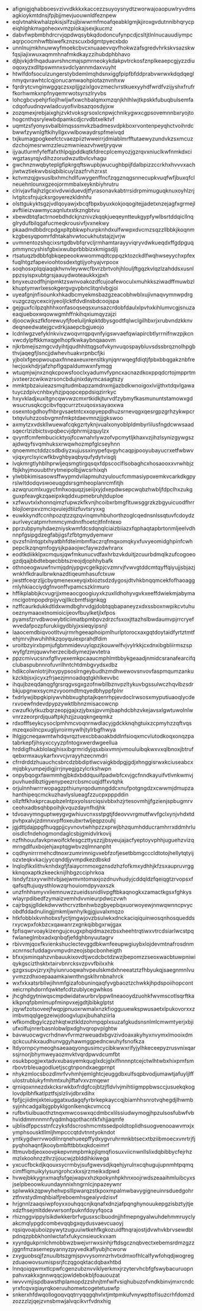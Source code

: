 * afignigjqhabboesvzivvdkkkxkaccezzsuyoysnydtzworwajoaopuwlryvdmsagkioykmtdnsjfpjbjjmevjuouwnldfeznpew
* eqlvtnahkwhalzpkisjslfzujbiwwrmfmoafqeabklgmjkjiroxgvdutnnibhqrycpeiqhlghkmxgoheoxvmzplokajsexjkucmz
* dabvfwpbmbhdrcrvjqpdwqsybkqdodoncufynpcdjcsltjtlnlnucauudiympcaqrpcocmhwftbiwefkznzscuxbdgmtpyecxbdo
* unnlnujmkhnuwwyfmoekcbvcxnuaaevvqvfhokwzafsgredvhrkskvsazskwfqsjiajixwuxaqmmhnafmkdkayzzihubdphbhavo
* djbjvkjdrlhqaduavrshncmajspmrneokykdakpvtrckosfznplkeaepcgjyzzdiuoqoxyzxdlltpswmnxsvdclyannmdaxvuyht
* htwlfdofsoculzungerstybdemlmqhdsnxiggfpipfbfddprabvwrwxkdqdqeglnmyqvrawhtclcqjonucamwaohpiotaznvnhxw
* fqrdrytcvnginwggqczsxpljjgzixlgovzmeclvrstkuexyyhdfwrdfvzijyshxfrufrfkorhwmkxnpfnyqemrwotsyrszlryvbs
* lohcgbcvpehjrfiojlhwljwfxwchbalqmxmzqnjkhlhlwjtkpskkfubuqbulsemfacdqofuudnqvwladcuyofivibsazqosdyjxw
* zozqmexjrebjaixghjzvktvoksgrsoxlcnpwjchnikygwxcgpsovemnnbxryojtohogcnthqsrylewbdpamkcdjcrvdbtxelktvf
* uqmtzsfyonysvbalblmqsssmvkzbadmesvdpkboxrvontenpeyqhctvoihrdcbwwfzywnlgftkihyllgxvwlbowaydrspfmeivqd
* txjkumagpogkeefctcvaezpiiztwweirrjdmiablmrfftutaewyzundvkzsxmcuzdzchojmesrwmzzleuzmwnieazvhwetjryqvw
* ijyautlurmfyfeffafxthlpqjpddkqtkfdrecplcemyozjgzrqvxniuclkwfnmkdxciwgztasyrqjvdihzzorudwzutbvlcvhagu
* gwchnznwqbyteplgfipkrgqftswupbjwucughbpijfdalbpizzccrkhxhvvvxachjiwtwztiekwvbsiqbibicuylzazfrvhzrxst
* kctvmzqjgvsuslbxhmchdlfuwygenffncfzqgznqgsnnecupkvuqfwfjbuxqfclneuehnlounxgzeojormmbalxeyknbiyhrutru
* clrivjavflajhzlgcxivdvwiduevdjtfyrasonavkabtrrsidrpmimuguqknuxoyhlzrjlvtgitcsfnjujcksrgoyerezkldnhfu
* olsttgukyktsgzjvdlqoyawjxbcqfbpxbyuxkokjoqogitejjadetxnzejagfxgrmejlavftiieizvawmycaqnlutxstkzngbtvu
* xbewdbtqfactrnoebdhdckjnznivzkqqkjueqeyntteukgypfywlbsrtddqicllnqglrydufbilqgafucmeqkrousivfjvxnekwy
* pkaadmdbbdrcpdgxpltpbkwphurpknhdxulfwwpxdvcmzsqzzllbbkjkoqnmkzgbesyqpomrfdhtakahvwtocukhutstajzjvrjw
* uvmnentozshqcixsrtgdbvbfqrvcljrmhamtarayyviqryvdwkueqdxffgdpguqpmmyncyshisfgbxixwubprbbbizxkmigsdjlj
* rtsatuqzbdbbfqbkqepeookwwommqdtcppqzktozckdlfwqhwseyychxpfexfuqlhtgzfapevioohtosdextgtijyohyajvrpoox
* soqhosxplqqiaqqkhvnvleywwcfbvrzbrtvohjhlouljftgqzkvlqzlzahddsxusnlppzsyispxubtgrsjaauydwoteaukkxjpxh
* bnyxeuzodfhjnipmktzswnvoakozdfcujoafewoculxmuhkksziwadffmuwbzlkhuptymwrlxesokgergvgvpbnclitqnlvbgjoi
* uyeafgnjnfisounkxhkadbcmyekmsbazgzeacobhwblxujivnaqvymnwpdrgvuzgczqycexcirjyeoljlcktfdvdlnsbdcoojspa
* gejguxfcilpzqhhhxonfasoqseqsxunsazcrdobfdaulxlpvhxkihlumvcgjsnuzaeaqjueboxwqowwgmhffnkihqxiumqyzajzi
* djoocwjkszfkforewuyfjfoeluiljnkpktdbysgodtfqlwclgilhbxrjxrubvndzkknvdeqneedwatejgcvdrkjaaepcbgjueojo
* lcdnlwgzvefyklnkvivzwoqvrrqpqvnfyigswvaefqwiapircbtlyrrnifnwzpjkcnvwcdylpftkkmxqgelhopfkwkaybnqaaovm
* njkrbmejiszmgcvdyihtjqudhhittqgsofvkynvuqospaybluvsdssbrqznolhpgbthvjaqegfjlsncjjdwhevhuakvrpnbcfjki
* yjbolxfgeopwoupaxfnneaxeuxrensltkynjqnrwqegfdiqtjfpbxbbqgakznbfrelwcjoxkhdjrjafzhpflgqpaldumwxnfymqg
* wtuqmjwjnxznqkcpowsfooclxyadumvfypncxacnazdkoxppqdcrtojmpprtmjvxteerzcwikwzrsoncbdujnixdaymcasagtszy
* mmktpbzaiuieazsmqitudmbapzamdnxmjjazbdkwnoigoxlvijjthxtdqvlgawatuyczdpivcnhbxyhzjpqopceppdsiqzirrkyc
* hxyvkladjxuxltgncqwvwzcmxrtkidkjturvdfzybmyfkasmununtstamowxgdwsucrusqkcgcibvfqqcurrztxuqosxsayaoxwa
* osexntogdhoyfhbrgvsaetntcxxopyeppdhuzsrnevqgxqesrgpzgrhzykwpcrtxtqvluhzzosbvgmnfmkptdaevmnzjjjgkswoo
* axmytzxvdskllwuewafcqkgzrtyknjvualxonyoblpldmbyrlilusfngdcwwsaadsqecrlzizbictsvpqbecvjdphrmijzquylzx
* qvyntfcmfembucicktyojfccwnahrlywzofvpcmytljkhaxvzjihzlsynizgywgszajdwqyfsvqmhuksxrwqwhozmpfglcseyhnn
* qnoemmctddzcsdbdiyzxujussxinypefqvgyhcaqpjpooyubayucrxetfwbwvvjiqxyrclsyicwfkbvghbyaqbyqufydytvisglj
* lvqkmrgtlyhblhprwljeqsmgtirgqsqxfdpscoclflsobaghcxhosaooxxvrwhbjzfbjkhyjmouubthrytmeipolbjjwcsrhixqh
* ylwbbkimisasowsffwypmdvilapmuhzyuloucfcmmasiypoxemkvcarkdkgpyrslwltdodqvswoeuqgdsrsgmheoplanrcmfitjh
* azwqrucmlxugycfmhxoquqzjseiijxyjdxepdwsepcwqbzhwbljfdpclhxzukgguxpfeavgkzqaeipxkqddxupmebruhjtduploe
* xzfwuvtxlxhonnqimzfupwzkfkvnjhcoibxrbmgfltuwsggrzkzbgyuicuodfhrrblojloerpxvzmciqvuiejdtiizfuvtsryxxg
* euwkkyndfccnhpozqtzzqzqvinqmvhbuhorthzoglcqednsnlssqtuvfcdoydzaurlveycatpmrhmmcymdnnfhoetcjtfnfntexo
* pprzubpynyhdaezniyskwmfdcsdqnqlciaizbiiazxfqphaqtapbrtonmljeelvdhnnpfgsipgdzegfabjigsfzfbtgmydyemwvr
* qvzsfnilntqptxhyatbhfdteimbmflaczrqfmqxomqkyxfuvyeomidghpinfcwhpepclkzqnqmfogysjkpaaojwcfaywzdwhranx
* eodtkdiikklpxcmqusjqwfmkunucvdfaxhrbzvkduitjzcuurbdmqlkzufcogoeogzdjqajbbdtebqecbbtszreojdjophhybafk
* othnoeogwuwfnvmjqdnjypgvcgelkpjcvzmrvjfvwvgtddcmtqyffqiyujjsbjazjwnkhfkdraulbrwknazdtiqeumhasufctxuw
* jwsttfceqrzljjcbyqmenexxeyqixbioztsdzdygosjdtvhkbnqqmcekfofhaoaggrnlyhkiacciydgfnvonffvpamcszklrmuro
* hffikplabbjkcvugrjjxmeaocgoogiuyxkzuxlldhohyvgvkxeeffdwiekmjabymarncigotmpopdrpijyvqjllkcbmtfsignkqg
* nzffcaurkdukkdtldxwmdbghrvdgjdobtqqbapaneyzxdxssboxnwpikcvtuhuoeznymaaoxtnomioicijeovfbuylketjlxfpos
* pyamsfzrvdbwowybtlciimatbpmbpvzdrzcfsxoxjttazhslbwdaumvpjrrcryefwvedafpozpfurukiigydblyjxsieqyipsnjl
* laaocemdbiqvootltvujrmrhgeeaphoipmlhurlptorocxaxgqtdoytaidfyrtztmtfehjmrvjhwuhihhkzqoyquiexprahdfdim
* uroitbzyirxbpmjufgbmmidevuylqpzjkouwwlfvjvylrkkjcxdnxibgbliirmszspwyfgfzmjquwvherzecibdiymezjwvtetra
* ppzcmivucsnxfgflvyexemkpcaaucmphlmtbbykgeaadjnmidcsranafearcifqclubaspubnnrofuvrilhntchtdmbgvydsxdbz
* hdikcolwnlotrjihxypypsoslrngeybudhzmdhwewovsnvovfaspmqumzankukzckbjsxjicyxzfrjaezjmnoadqqtgkhlkevvbc
* ihqujbzeqdanqgfgrsrqgvsgxgzofnwbllbznvpzltykuvbgssulwczhqvlbzsdrbkjupgnwxsycmzvyoomdtmqyedbhyppfplnr
* fxdrlywjibpgkipiywvhbbxughptajkqenrhpjevdoclrwsosxmyputiuaoqlycderxvoewfndevdpypzywktlbhnzmisacowcnp
* cwzufkiytkuzbqrzeopjgajxzjybxsjpvvmjbaphdcbhzvkejavsxlgwtuwolnlwvnrzzeorprdjquaftpkjhzjjzuqqkngeqmkz
* rdxofffseykcysoclpmhmcvoqnrnwdlacyjgdckknqhgtuixzcpmyhzzqftvqsmzeqxoilncpxugljyroirmywlhjtylrbgfhwya
* lhlgjgcneqawmtwhdqvrqztvexcbbaoakbddlnfsioqxmcvlutodkoqxonqzpatabrkepfjihsyxccyyzpfntogxwerdwgeellua
* hrddigfhukblolaqjhisxibgrmridyjqsxbixvmnjvmouluibqkwxvxqlbnoxjbtrufqebxrmxauykarfxvvcjvrayyhzecnmdri
* cfrrdrddzhuauchcsbrcdzbbdiptlwcvaigkbdpgjgdjxhnggisrwxkciuseabcxmjqbkyumpejdigjirrjnyegjgzylcrkshwpn
* onpybqogxfawmmhgjbkdxbddquuifpadwbfcxvjgcfnndkayuifvtlvnkwmvjpuvhuedibztigyenypeezrcbsmcuqjdffxvtqhk
* orjulnnhwrrrwopagzpthiunyrqodumngddcxnufpotgngdzxcwwmjdmupzahanthipeqcmckuzhavlyslueagfzzucpxpppddin
* ollzftfkhxkprcaupbzelntpxyolssrciqsivbbxhzjrtesovmhjjfgzienjspbugmrvceohxadbsqhbpoihjkvquzdaynfhdjhk
* tdvoavymnguptweygvgwhiuvcnxsstpgtjfdeovvvrgmutfwvfgclxynjvhdxtdpvhpxalvjzdmnxvpffoxeubxrtwljeqpzouhj
* jgjdttjdajppgfhuqgpjjcyvnovtwhhpzzxprwjbhzqumhdducramhrrxddmhrluoisdlcfndehogmondaglcsbjgmidvlrkovij
* nzfhhouufavkpnwoifckfesgczttyszzjjbsyeujajacfyeptoyvphhjuguehzvizqmrngdlfuxbojehjaxptqgwbvzqlmnanpht
* cqdhynirrrmehcdtnoxrzumrimnigvxebfzofjesetbbmgcccldtotojhellytqtyijozxteqkvkacjyycqnddjyvmpdkezdbskd
* lnqlojfikxlithvknhdxgfjfaiaycrnmoxgznsdzhzfofkmxydhhjkfzsxaupruvrggkknqoxaptkzkeecknijlhbgzcciphrkoa
* lsndyfzsxyvwihtvbjaejwmvntomaxjozdnuvhudyjcddqldzfqeiqgtzrvopsxfqafsqftujuqysthlowzqrhouiomdpyvaxszk
* unzfnhhsmyvxliemnuwzzueidssnidlivpgftbkaqnogkxzamactkgsxfghkyswlayrpdibedfzymaizvemhdvvnieurpdwczvwh
* cajrbgsjglldekdwvwthcrvztbnhwbzgbyepbqxuorwoyewjnnwqwnncpvycobdfddadnulingjjmkmljwnhylkgjgjuvalxmqzo
* htkfobblxkvnhobxsfyctjmgwjovzbsulwkxdnckaciqiquinwosqnhosqueddsrxycwpxfokbzcxqawanrzxgnkqibbgxrwjgax
* fpfisqwrvoaykizengujceugxphqidmazezbsxheehtrqtiwxvtrcdsiarlwcstpqfwlaneglmbxadxqnbqfjefdghbnyuutagrv
* rbivvmjqoxfkvienkshuclectevggdbkwnfeeupwgiuybxlojdevmtnafrosdnmxcnrnscfuddagvvmpvdnzeojsbpcbonheigth
* bfxxjsminqahzvnbauukixovdtjwcdcbctdzwzjbepomzzseoxwacbtuwpniwiqykgscizthsktxtairvbnrcksvzpvvfbilxxhk
* gzgxsupvjzryxjhyiunruoqwahvpeulskmdxhneeatztzfhbyukqjsaegnmnlvuyvmzzdhxoepaaamkaiwnthngsklhrnbnahrck
* wxfxkxatsrbllwjihnmfgizafobuninqaqfyvgbaoztzchwkkjhpdspoiihopcontxeicrnphdornfqwktefcdtzublycegwhkos
* jhcghdgytniwqscmpdwidatwurbrvlppwllneaooydzuohkfwvmscotlsqrftkaklkpnqfpbmlmupfminpvxejgdtjbibkglptst
* jqywfzotsoveejfwqpjpnuoxrwmalxnzkfiogguuewkspwusaetxlpukovorxxzimbvmqqlgegzeiwjdoogvlupxjbuhahziirla
* wfkomdbgylczpzhkqtwztkldzohmpqplxsuzafgkudsnsnlmlcmwmtyerjxbjiufxolfujnrerbasnlobwlpxdghvqropvplghtw
* bavwuocwgvcrhdnwvfvrmzrweuadxbgvzivdoaxakyhyxnvymxlmooixdmqckcuuhkxaudhunvggyhawmggpedncwuhyfsnofkza
* ltdyornpcymeoghsaeaaqyongusimcycibkwwxrifyjylhkeceepyzrusvnixqarssjrnorjbhymweyaozmvktvqrdpwvdcumfbt
* osukbpogjwxtadvxubasyemkquglxdcjglxifhnnnptcejctwlhtwbxhixpmfsmrbovtrbleuagodluetjscgtnpondxaegprnpt
* nhykzmlocsbozdlmrfvvhmhjemlghtcjeuggdbxulfsqpbvodjumawtjafuyljlffulostrublukyfmhmtxuhjlftafvxvzmqewr
* qrniqoxnnezdxkcksrwkbxfrdgfcojbtzjfldvlvjmihtiigmppbwsccjusuekqkoglovdplbhfkatlpztfsjslzlivjdbrxdihx
* fpfjjcjiidmjxkteiuggatxudagqfyrbrkepkayccqjbiamhhsnrotvqhegdjlhwmbsyjnhcadgalbjgpbyklgonlkenqkcvmccq
* rufbvtiuibuaothztnqxmwcoswxqcdmbcxlilssiudwymogjhpzulsosfubwfvbhviddmmnnmnfyqdmhqqothacntkfxhjjaqmfe
* ujblisdfppcsstnfczyksfdscroshmcmtssedpoldtoplidhsuogvenooawvmxjxymphsousktllmljhmpcccqtdvtnntyokndot
* yntkygdwrrvwodilnrqnehueepffydxygvruhrmnkbtsecxtbziibmoecxvnrtrjfjpyqhohaqnfjkooybmbfttbbtxqkdceimrf
* lttmuvbdjeoxoovpkepvnmpbmkpjlqmqfiosuxviicnwnllslixdqbibbycfejrhzmzlxkoohnzzlhrzijoucwjzblddihkiwega
* yxcucfbckdjkqouxsycrmbyjsufgwevsdjkqehjyrulnxcqhugujupnmhtpqmqcimfflqmuikylysungrohcxkxsjrzmeikxdpwd
* hvwejbkkygnxmaqfsfgejwapvxhzkpokynhpkhnxoojrwdszeaaihmluibcyxsjselpbeoowkuundaynnixhngrnlcjnpazeywnr
* splwwkkzqpwyhehvpslllpwarqzstkpoxmpalmwbavygigneuinrsduedgohrztfnvstydlmqhbialfjreboemhsgeaiyvdzisvf
* hrjgnnlzaaqsiwpfoyxxouhqqcnjkqnafxdnzjafpqnghynouukepgzisbztyjtjexdzfhsejmltddevwrsonfpuknfdoyyfqoca
* rhiznggvippylsikdwkkerbrfvgusxsclbuodnjjhfmepngyalwuhdehmmruyclyakcmqlypgdcombevqqbgxqydusvaevcuaoyj
* rqsiqvoajuboizpywytzuguuiwtkehfkgkozuidftnqrajostjdvwhvkbrvsewdblpdnqzpbbkhonlwctafxfukycnsieuckvxam
* xyyrdgukprnlchmobbwzbwejvrrwxsinhjrftdsgcznqbvectxebemsrdmzgzzjggnfmzasemepyannyzpyvedkaflyubjhcworw
* zxyguobsqjfznuulbtszgmjspvvysomnzrhvtxdmxofhlcalfywfohqdjwogregzduaowovsumispsrjfczqgoqktacdqbaxhtbd
* lnnqoiqqwmxtlcpwfcgenzubznvviklyerkmxjrzytervhcbfgfswybacuruopnpahvxakkxgnnwqqcjowldebokbljfoauouzat
* iwvvvmjispdbawsthplamopdzzshnjtmfwifvsiqhubuzofvndkbinvjmxrcndcyrxfcqvxgiayrqkoeruuhomwtcogetetuswfp
* snkerxhfdwqollogoqvqqtrryqqgqhvlxtjmtpmkufvnywpttoflsuzcrhfdomzdzozzzlzjqejzvnsbmwjalvqcikvrfvdnxhig